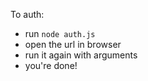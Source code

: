 To auth:
- run `node auth.js`
- open the url in browser
- run it again with arguments
- you're done!